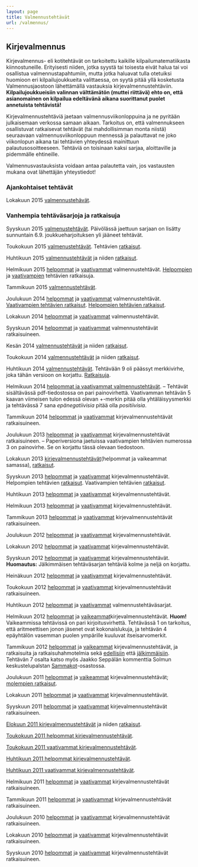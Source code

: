 ```yaml
---
layout: page
title: Valmennustehtävät
url: /valmennus/
---
```

## Kirjevalmennus

Kirjevalmennus- eli kotitehtävät on tarkoitettu kaikille
kilpailumatematiikasta kiinnostuneille. Erityisesti niiden, jotka
syystä tai toisesta eivät halua tai voi osallistua
valmennustapahtumiin, mutta jotka haluavat tulla otetuiksi huomioon
eri kilpailujoukkueita valittaessa, on syytä pitää yllä kosketusta
Valmennusjaostoon lähettämällä vastauksia kirjevalmennustehtäviin.
**Kilpailujoukkueisiin valinnan välttämätön (muttei riittävä) ehto on,
että asianomainen on kilpailua edeltävänä aikana suorittanut puolet
annetuista tehtävistä!**

Kirjevalmennustehtäviä jaetaan valmennusviikonloppuina ja ne pyritään
julkaisemaan verkossa samaan aikaan. Tarkoitus on, että valmennukseen
osallistuvat ratkaisevat tehtävät (tai mahdollisimman monta niistä)
seuraavaan valmennusviikonloppuun mennessä ja palauttavat ne joko
viikonlopun aikana tai tehtävien yhteydessä mainittuun
palautusosoitteeseen.  Tehtäviä on toisinaan kaksi sarjaa,
aloittaville ja pidemmälle ehtineille.

Valmennusvastauksista voidaan antaa palautetta vain, jos vastausten
mukana ovat lähettäjän yhteystiedot!

### Ajankohtaiset tehtävät

Lokakuun 2015 [valmennusteh&auml;v&auml;t](2015/vt2015_10.pdf).

### Vanhempia tehtäväsarjoja ja ratkaisuja

Syyskuun 2015 [valmenusteht&auml;v&auml;t](2015/vt2015_9.pdf). Päivölässä jaettuun sarjaan on lisätty sunnuntain 6.9. joukkueharjoituksen yli jääneet tehtävät.

Toukokuun 2015 [valmenusteht&auml;v&auml;t](2015/vt2015_5.pdf). 
 Tehtävien [ratkaisut](2015/vt2015_5ratk.pdf).

Huhtikuun 2015 [valmennusteht&auml;v&auml;t](2015/vt2015_4.pdf) ja niiden [ratkaisut](2015/vt2015_4ratk.pdf).

Helmikuun 2015 [helpommat](2015/vt2015_2h.pdf) ja
[vaativammat](2015/vt2015_2v.pdf) valmennustehtävät. [Helpompien](2015/vt2015_2hrat.pdf) ja [vaativampien](2015/vt2015_2vrat.pdf) teht&auml;vien ratkaisuja. 

Tammikuun 2015 [valmennustehtävät](2015/2015-tammikuu-lukio.pdf).

Joulukuun 2014 [helpommat](2014/vt2014_11he.pdf) ja
[vaativammat](2014/vt2014_11va.pdf) valmennustehtävät.
[Vaativampien tehtävien ratkaisut](2014/vt2014_12var.pdf).
[Helpompien tehtävien ratkaisut](2014/vt2014_12her.pdf).

Lokakuun 2014 [helpommat](2014/vt2014_10he.pdf) ja
[vaativammat](2014/vt2014_10va.pdf) valmennustehtävät.

Syyskuun 2014 [helpommat](2014/vt2014_9her.pdf) ja
[vaativammat](2014/vt2014_9var.pdf) valmennustehtävät ratkaisuineen.

Kesän 2014 [valmennustehtävät](2014/vt2014_6.pdf) ja niiden
[ratkaisut](2014/vt2014_6r.pdf).

Toukokuun 2014 [valmennustehtävät](2014/vt2014_5.pdf) ja niiden
[ratkaisut](2014/vt2014_5r.pdf).

Huhtikuun 2014 [valmennustehtävät](2014/vt2014_4.pdf). Tehtävään 9 oli
päässyt merkkivirhe, joka tähän versioon on korjattu.
[Ratkaisuja](2014/vt2014_4r.pdf).

Helmikuun 2014
[helpommat ja vaativammat valmennustehtävät](2014/vt2014_2.pdf).
– Tehtävät sisältävässä pdf-tiedostossa on pari painovirhettä.
Vaativamman tehtävän 5 kaavan viimeisen tulon edessä olevan +-merkin
pitää olla yhtäläisyysmerkki ja tehtävässä 7 sana _epänegatiivisia_
pitää olla _positiivisia_.

Tammikuun 2014 [helpommat](2014/vt2014_1her.pdf) ja
[vaativammat](2014/vt2014_1var.pdf) kirjevalmennustehtävät
ratkaisuineen.

Joulukuun 2013 [helpommat](2013/vt2013_12her.pdf) ja
[vaativammat](2013/vt2013_12var.pdf) kirjevalmennustehtävät
ratkaisuineen. – Paperiversiona jaetuissa vaativampien tehtävien
numerossa 3 on painovirhe. Se on korjattu tässä olevaan tiedostoon.

Lokakuun 2013 [kirjevalmennustehtävät](2013/vt2013_10.pdf)(helpommat
ja vaikeammat samassa), [ratkaisut](2013/vt2013_10r.pdf).

Syyskuun 2013 [helpommat](2013/vt2013_9he.pdf) ja
[vaativammat](2013/vt2013_9va.pdf) kirjevalmennustehtävät. Helpompien
tehtävien [ratkaisut](2013/vt2013_9her.pdf). Vaativampien tehtävien
[ratkaisut](2013/vt2013_9var.pdf).

Huhtikuun 2013 [helpommat](2013/vt2013_4he.pdf) ja
[vaativammat](2013/vt2013_4va.pdf) kirjevalmennustehtävät.

Helmikuun 2013 [helpommat](2013/vt2013_2he.pdf) ja
[vaativammat](2013/vt2013_2va.pdf) kirjevalmennustehtävät.

Tammikuun 2013 [helpommat](2013/vt2013_1her.pdf) ja
[vaativammat](2013/vt2013_1var.pdf) kirjevalmennustehtävät
ratkaisuineen.

Joulukuun 2012 [helpommat](2012/vt2012_12he.pdf) ja
[vaativammat](2012/vt2012_12va.pdf) kirjevalmennustehtävät.

Lokakuun 2012 [helpommat](2012/vt2012_10he.pdf) ja
[vaativammat](2012/vt2012_10va.pdf) kirjevalmennustehtävät.

Syyskuun 2012 [helpommat](2012/vt2012_09he.pdf) ja
[vaativammat](2012/vt2012_09va.pdf)
kirjevalmennustehtävät.
**Huomautus:** Jälkimmäisen tehtäväsarjan
tehtäviä kolme ja neljä on korjattu.

Heinäkuun 2012 [helpommat](2012/vt2012_07he.pdf) ja
[vaativammat](2012/vt2012_07va.pdf) kirjevalmennustehtävät.

Toukokuun 2012 [helpommat](2012/vt2012_05herat.pdf) ja
[vaativammat](2012/vt2012_05varat.pdf) kirjevalmennustehtävät
ratkaisuineen.

Huhtikuun 2012 [helpommat](2012/vt2012_04he.pdf) ja
[vaativammat](2012/vt2012_04va.pdf) valmennustehtäväsarjat.

Helmikuun 2012 [helpommat](2012/helpot_02_2012.pdf) ja
[vaikeammat](2012/vaikeat_02_2012.pdf)kirjevalmennustehtävät.
**Huom!**
Vaikeammissa tehtävissä on pari kirjoitusvirhettä. Tehtävässä 1 on
tarkoitus, että aritmeettisen jonon jäsenet ovat kokonaislukuja, ja
tehtävän 4 epäyhtälön vasemman puolen ympärille kuuluvat
itseisarvomerkit.

Tammikuun 2012 [helpommat](2012/vt2012_01he.pdf) ja
[vaikeammat](2012/vt2012_01va.pdf) kirjevalmennustehtävät, ja
ratkaisuita ja ratkaisuhahmotelmia sekä
[edellisiin](2012/vt2012_01herat.pdf) että
[jälkimmäisiin](2012/vt2012_01varat.pdf).
Tehtävän 7 osalta katso myös
Jaakko Seppälän kommenttia Solmun keskustelupalstan
[Sammakot](http://solmu.math.helsinki.fi/cgi-bin/yabb2/YaBB.pl?board=saku)-osastossa.

Joulukuun 2011 [helpommat](2011/vt2011_12he.pdf) ja
[vaikeammat](2011/vt2011_12va.pdf) kirjevalmennustehtävät;
[molempien ratkaisut](2011/vt2011_12rat.pdf).

Lokakuun 2011 [helpommat](2011/vt2011_10he.pdf) ja
[vaativammat](2011/vt2011_10va.pdf) kirjevalmennustehtävät.

Syyskuun 2011 [helpommat](2011/vt2011_09herat.pdf) ja
[vaativammat](2011/vt2011_09varat.pdf) kirjevalmennustehtävät
ratkaisuineen.

[Elokuun 2011 kirjevalmennustehtävät](2011/vt2011_8.pdf) ja niiden
[ratkaisut](2011/vt2011_8rat.pdf).

[Toukokuun 2011 helpommat kirjevalmennustehtävät](2011/het2011tou.pdf).

[Toukokuun 2011 vaativammat kirjevalmennustehtävät](2011/vat2011tou.pdf).

[Huhtikuun 2011 helpommat kirjevalmennustehtävät](2011/vt2011_04he.pdf).

[Huhtikuun 2011 vaativammat kirjevalmennustehtävät](2011/vt2011_04va.pdf).

Helmikuun 2011 [helpommat](2011/vt2011_02herat.pdf) ja
[vaativammat](2011/vt2011_02varat.pdf) kirjevalmennustehtävät
ratkaisuineen.

Tammikuun 2011 [helpommat](2011/vt2011_01herat.pdf) ja
[vaativammat](2011/vt2011_01varat.pdf) kirjevalmennustehtävät
ratkaisuineen.

Joulukuun 2010 [helpommat](2010/vt2010_12herat.pdf) ja
[vaativammat](2010/vt2010_12varat.pdf) kirjevalmennustehtävät
ratkaisuineen.

Lokakuun 2010 [helpommat](2010/vt2010_10herat.pdf) ja
[vaativammat](2010/vt2010_10varat.pdf) kirjevalmennustehtävät
ratkaisuineen.

Syyskuun 2010 [helpommat](2010/helpotrat.pdf) ja
[vaativammat](2010/vaativatrat.pdf) kirjevalmennustehtävät
ratkaisuineen.
